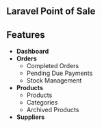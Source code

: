 ## Laravel Point of Sale

## Features
- **Dashboard**
- **Orders**
  - Completed Orders
  - Pending Due Payments
  - Stock Management
- **Products**
  - Products
  - Categories
  - Archived Products
- **Suppliers**


